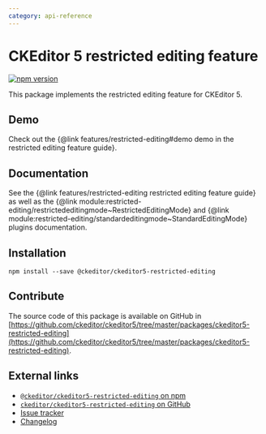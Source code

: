 ```yaml
---
category: api-reference
---
```


# CKEditor&nbsp;5 restricted editing feature

[![npm version](https://badge.fury.io/js/%40ckeditor%2Fckeditor5-restricted-editing.svg)](https://www.npmjs.com/package/@ckeditor/ckeditor5-restricted-editing)

This package implements the restricted editing feature for CKEditor&nbsp;5.

## Demo

Check out the {@link features/restricted-editing#demo demo in the restricted editing feature guide}.

## Documentation

See the {@link features/restricted-editing restricted editing feature guide} as well as the {@link module:restricted-editing/restrictededitingmode~RestrictedEditingMode} and {@link module:restricted-editing/standardeditingmode~StandardEditingMode} plugins documentation.

## Installation

```plaintext
npm install --save @ckeditor/ckeditor5-restricted-editing
```

## Contribute

The source code of this package is available on GitHub in [https://github.com/ckeditor/ckeditor5/tree/master/packages/ckeditor5-restricted-editing](https://github.com/ckeditor/ckeditor5/tree/master/packages/ckeditor5-restricted-editing).

## External links

* [`@ckeditor/ckeditor5-restricted-editing` on npm](https://www.npmjs.com/package/@ckeditor/ckeditor5-restricted-editing)
* [`ckeditor/ckeditor5-restricted-editing` on GitHub](https://github.com/ckeditor/ckeditor5/tree/master/packages/ckeditor5-restricted-editing)
* [Issue tracker](https://github.com/ckeditor/ckeditor5/issues)
* [Changelog](https://github.com/ckeditor/ckeditor5/blob/master/CHANGELOG.md)
